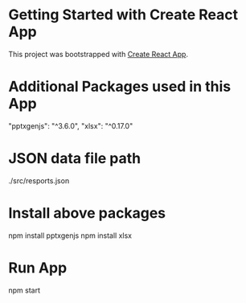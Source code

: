 # Getting Started with Create React App

This project was bootstrapped with [Create React App](https://github.com/facebook/create-react-app).

# Additional Packages used in this App

"pptxgenjs": "^3.6.0",
"xlsx": "^0.17.0"

# JSON data file path
./src/resports.json

# Install above packages
npm install pptxgenjs
npm install xlsx

# Run App
npm start


